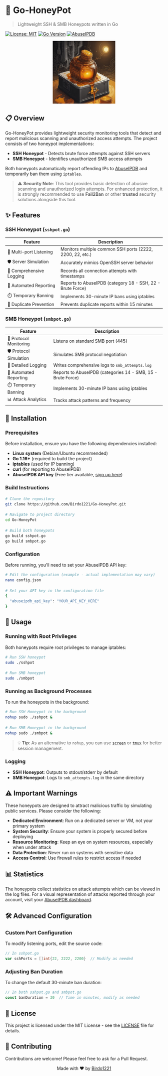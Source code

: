 # 🍯 Go-HoneyPot

> Lightweight SSH & SMB Honeypots written in Go

[![License: MIT](https://img.shields.io/badge/License-MIT-yellow.svg)](https://opensource.org/licenses/MIT)
[![Go Version](https://img.shields.io/badge/Go-1.16%2B-blue)](https://golang.org/)
[![AbuseIPDB](https://img.shields.io/badge/Protected%20by-AbuseIPDB-green)](https://www.abuseipdb.com/user/137416)

<p align="center">
  <img src="https://github.com/Birdo1221/Go-HoneyPot/blob/main/HoneyPot.jpg" alt="Go-HoneyPot Logo" width="200" height="200">
</p>

## 📋 Overview

Go-HoneyPot provides lightweight security monitoring tools that detect and report malicious scanning and unauthorized access attempts. The project consists of two honeypot implementations:

- **SSH Honeypot** - Detects brute force attempts against SSH servers
- **SMB Honeypot** - Identifies unauthorized SMB access attempts

Both honeypots automatically report offending IPs to [AbuseIPDB](https://www.abuseipdb.com/) and temporarily ban them using `iptables`.

> ⚠️ **Security Note**: This tool provides basic detection of abusive scanning and unauthorized login attempts. For enhanced protection, it is strongly recommended to use **Fail2Ban** or other **trusted** security solutions alongside this tool.

## ✨ Features

### SSH Honeypot (`sshpot.go`)

| Feature | Description |
|---------|-------------|
| 🔌 Multi-port Listening | Monitors multiple common SSH ports (2222, 2200, 22, etc.) |
| 🛡️ Server Simulation | Accurately mimics OpenSSH server behavior |
| 📝 Comprehensive Logging | Records all connection attempts with timestamps |
| 🚫 Automated Reporting | Reports to AbuseIPDB (category 18 - SSH, 22 - Brute Force) |
| ⏱️ Temporary Banning | Implements 30-minute IP bans using iptables |
| 🔄 Duplicate Prevention | Prevents duplicate reports within 15 minutes |

### SMB Honeypot (`smbpot.go`) 

| Feature | Description |
|---------|-------------|
| 🔌 Protocol Monitoring | Listens on standard SMB port (445) |
| 🛡️ Protocol Simulation | Simulates SMB protocol negotiation |
| 📝 Detailed Logging | Writes comprehensive logs to `smb_attempts.log` |
| 🚫 Automated Reporting | Reports to AbuseIPDB (categories 14 - SMB, 15 - Brute Force) |
| ⏱️ Temporary Banning | Implements 30-minute IP bans using iptables |
| 📊 Attack Analytics | Tracks attack patterns and frequency |

## 🔧 Installation

### Prerequisites

Before installation, ensure you have the following dependencies installed:

- **Linux system** (Debian/Ubuntu recommended)
- **Go 1.16+** (required to build the project)
- **iptables** (used for IP banning)
- **curl** (for reporting to AbuseIPDB)
- **AbuseIPDB API key** (Free tier available, [sign up here](https://www.abuseipdb.com/))

### Build Instructions

```bash
# Clone the repository
git clone https://github.com/Birdo1221/Go-HoneyPot.git

# Navigate to project directory
cd Go-HoneyPot

# Build both honeypots
go build sshpot.go
go build smbpot.go
```

### Configuration

Before running, you'll need to set your AbuseIPDB API key:

```bash
# Edit the configuration (example - actual implementation may vary)
nano config.json

# Set your API key in the configuration file
{
  "abuseipdb_api_key": "YOUR_API_KEY_HERE"
}
```

## 🚀 Usage

### Running with Root Privileges

Both honeypots require root privileges to manage iptables:

```bash
# Run SSH honeypot
sudo ./sshpot

# Run SMB honeypot
sudo ./smbpot
```

### Running as Background Processes

To run the honeypots in the background:

```bash
# Run SSH Honeypot in the background
nohup sudo ./sshpot &

# Run SMB Honeypot in the background
nohup sudo ./smbpot &
```

> 💡 **Tip**: As an alternative to `nohup`, you can use [`screen`](https://www.geeksforgeeks.org/screen-command-in-linux-with-examples/) or [`tmux`](https://github.com/tmux/tmux/wiki) for better session management.

### Logging

- **SSH Honeypot**: Outputs to stdout/stderr by default
- **SMB Honeypot**: Logs to `smb_attempts.log` in the same directory

## ⚠️ Important Warnings

These honeypots are designed to attract malicious traffic by simulating public services. Please consider the following:

- **Dedicated Environment**: Run on a dedicated server or VM, not your primary system
- **System Security**: Ensure your system is properly secured before deploying
- **Resource Monitoring**: Keep an eye on system resources, especially when under attack
- **Data Protection**: Never run on systems with sensitive data
- **Access Control**: Use firewall rules to restrict access if needed

## 📊 Statistics

The honeypots collect statistics on attack attempts which can be viewed in the log files. For a visual representation of attacks reported through your account, visit your [AbuseIPDB dashboard](https://www.abuseipdb.com/user/137416).

## 🛠️ Advanced Configuration

### Custom Port Configuration

To modify listening ports, edit the source code:

```go
// In sshpot.go
var sshPorts = []int{22, 2222, 2200}  // Modify as needed
```

### Adjusting Ban Duration

To change the default 30-minute ban duration:

```go
// In both sshpot.go and smbpot.go
const banDuration = 30  // Time in minutes, modify as needed
```

## 📄 License

This project is licensed under the MIT License - see the [LICENSE](LICENSE) file for details.

## 🤝 Contributing

Contributions are welcome! Please feel free to ask for a Pull Request.

<p align="center">
  Made with ❤️ by <a href="https://github.com/Birdo1221">Birdo1221</a>
</p>
